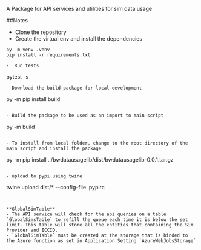 A Package for API services and utilities for sim data usage

##Notes
- Clone the repository
- Create the virtual env and install the dependencies
```
py -m venv .venv
pip install -r requirements.txt
```
```
-  Run tests 
```
pytest -s
```
- Download the build package for local development
```
py -m pip install build
```

- Build the package to be used as an import to main script
```
py -m build
```

- To install from local folder, change to the root directory of the main script and install the package
```
py -m pip install ../bwdatausagelib/dist/bwdatausagelib-0.0.1.tar.gz
```

- upload to pypi using twine
```
twine upload dist/* --config-file .pypirc
```


**GlobalSimTable**
- The API service will check for the api queries on a table `GlobalSimsTable` to refill the queue each time it is below the set limit. This table will store all the entities that containing the Sim Provider and ICCID.
- `GlobalSimTable` must be created at the storage that is binded to the Azure function as set in Application Setting `AzureWebJobsStorage`